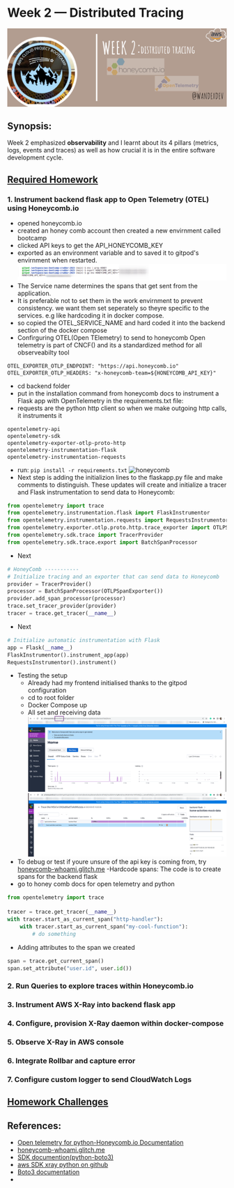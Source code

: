 # Week 2 — Distributed Tracing
![cover](assets/wk2/wk2.png)

## Synopsis:
Week 2 emphasized **observability** and I learnt about its 4 pillars (metrics, logs, events and traces) as well as how crucial it is in the entire software development cycle. 

## [Required Homework](#required)
### 1. Instrument backend flask app to Open Telemetry (OTEL) using Honeycomb.io
- opened honeycomb.io
- created an honey comb account then created a new envirnment called bootcamp
- clicked API keys to get the API_HONEYCOMB_KEY
- exported as an environment variable and to saved it to gitpod's envirnment when restarted.
![honeycomb](assets/wk2/envgitpodvariables.png)
- The Service name determines the spans that get sent from the application.
- It is preferable not to set them in the work envirnment to prevent consistency. we want them set seperately so theyre specific to the services. e.g like hardcoding it in docker compose.
- so copied the OTEL_SERVICE_NAME and hard coded it into the backend section of the docker compose
- Confirguring OTEL(Open TElemetry) to send to honeycomb
Open telemetry is part of CNCF() and its a standardized method for all observeabilty tool
```
OTEL_EXPORTER_OTLP_ENDPOINT: "https://api.honeycomb.io"
OTEL_EXPORTER_OTLP_HEADERS: "x-honeycomb-team=${HONEYCOMB_API_KEY}"
```
- cd backend folder
- put in the installation command from honeycomb docs to instrument a Flask app with OpenTelemetry in the requirements.txt file:
- requests are the python http client so when we make outgoing http calls, it instruments it
```
opentelemetry-api
opentelemetry-sdk
opentelemetry-exporter-otlp-proto-http
opentelemetry-instrumentation-flask
opentelemetry-instrumentation-requests
```
- run:
```pip install -r requirements.txt```
![honeycomb](assets/wk2/pipinstalltxt.png)
- Next step is adding the initializion lines to the flaskapp.py file and make comments to distinguish. These updates will create and initialize a tracer and Flask instrumentation to send data to Honeycomb:
```python
from opentelemetry import trace
from opentelemetry.instrumentation.flask import FlaskInstrumentor
from opentelemetry.instrumentation.requests import RequestsInstrumentor
from opentelemetry.exporter.otlp.proto.http.trace_exporter import OTLPSpanExporter
from opentelemetry.sdk.trace import TracerProvider
from opentelemetry.sdk.trace.export import BatchSpanProcessor
```
- Next
```python
# HoneyComb -----------
# Initialize tracing and an exporter that can send data to Honeycomb
provider = TracerProvider()
processor = BatchSpanProcessor(OTLPSpanExporter())
provider.add_span_processor(processor)
trace.set_tracer_provider(provider)
tracer = trace.get_tracer(__name__)
```
- Next
```python
# Initialize automatic instrumentation with Flask
app = Flask(__name__)
FlaskInstrumentor().instrument_app(app)
RequestsInstrumentor().instrument()
```
- Testing the setup
    - Already had my frontend initialised thanks to the gitpod configuration
    - cd to root folder
    - Docker Compose up
    - All set and receiving data
![honeycomb](assets/wk2/honeycombhome.png)
![honeycomb](assets/wk2/tracehoney.png)
- To debug or test if youre unsure of the api key is coming from, try [honeycomb-whoami.glitch.me](honeycomb-whoami.glitch.me)
-Hardcode spans: The code is to create spans for the backend flask
- go to honey comb docs for open telemetry and python
```python
from opentelemetry import trace

tracer = trace.get_tracer(__name__)
with tracer.start_as_current_span("http-handler"):
    with tracer.start_as_current_span("my-cool-function"):
        # do something
```
- Adding attributes to the span we created
```python
span = trace.get_current_span()
span.set_attribute("user.id", user.id())

```
### 2. Run Queries to explore traces within Honeycomb.io
### 3. Instrument AWS X-Ray into backend flask app
### 4. Configure, provision X-Ray daemon within docker-compose 
### 5. Observe X-Ray in AWS console
### 6. Integrate Rollbar and capture error
### 7. Configure custom logger to send CloudWatch Logs

## [Homework Challenges](#challenges)

## References:
- [Open telemetry for python-Honeycomb.io Documentation](https://docs.honeycomb.io/getting-data-in/opentelemetry/python/)
- [honeycomb-whoami.glitch.me](honeycomb-whoami.glitch.me)
- [SDK documention(python-boto3)](https://aws.amazon.com/sdk-for-python/)
- [aws SDK xray python on github](https://github.com/aws/aws-xray-sdk-python)
- [Boto3 documentation](https://boto3.amazonaws.com/v1/documentation/api/latest/reference/services/xray.html)
- 
